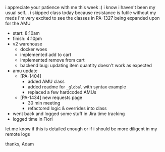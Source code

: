 i appreciate your patience with me this week :) i know i haven't been my usual self...
i skipped class today because resistance is futile without my meds
i'm very excited to see the classes in PA-1327 being expanded upon for the AMU 

- start: 8:10am
- finish: 4:10pm
- v2 warehouse
	- docker woes
	- implemented add to cart
	- implemented remove from cart
	- backend bug: updating item quantity doesn't work as expected
- amu update
	- [PA-1404]
		- added AMU class
		- added readme for `_global` with syntax example
		- replaced a few hardcoded AMUs
	- [PA-1434] new requests page
		- 30 min meeting
		- refactored logic & overrides into class
- went back and logged some stuff in Jira time tracking
- logged time in Fiori

let me know if this is detailed enough or if i should be more diligent in my remote logs

thanks,
Adam